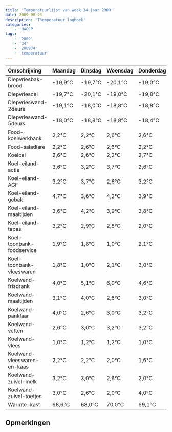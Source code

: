 ```yaml
---
title: 'Temperatuurlijst van week 34 jaar 2009'
date: 2009-08-23
description: 'Themperatuur logboek'
categories:
    - 'HACCP'
tags:
    - '2009'
    - '34'
    - '200934'
    - 'temperatuur'
---
```

|Omschrijving|Maandag|Dinsdag|Woensdag|Donderdag|Vrijdag|Zaterdag|Zondag|
|:---|:---|:---|:---|:---|:---|:---|:---|
|Diepvriesbak-brood|-19,9°C|-19,7°C|-20,1°C|-19,0°C|-19,8°C|-19,8°C|-19,4°C|
|Diepvriescel|-19,7°C|-20,1°C|-19,0°C|-19,8°C|-19,8°C|-19,4°C|-19,4°C|
|Diepvrieswand-2deurs|-19,1°C|-18,0°C|-18,8°C|-18,8°C|-18,4°C|-18,4°C|-18,8°C|
|Diepvrieswand-5deurs|-18,0°C|-18,8°C|-18,8°C|-18,4°C|-18,4°C|-18,8°C|-18,3°C|
|Food-koelwerkbank|2,2°C|2,2°C|2,6°C|2,6°C|2,2°C|2,7°C|1,6°C|
|Food-saladiare|2,2°C|2,6°C|2,6°C|2,2°C|2,7°C|1,6°C|2,2°C|
|Koelcel|2,6°C|2,6°C|2,2°C|2,7°C|1,6°C|2,2°C|1,9°C|
|Koel-eiland-actie|3,6°C|3,2°C|3,7°C|2,6°C|3,2°C|2,9°C|2,8°C|
|Koel-eiland-AGF|3,2°C|3,7°C|2,6°C|3,2°C|2,9°C|2,8°C|2,0°C|
|Koel-eiland-gebak|4,7°C|3,6°C|4,2°C|3,9°C|3,8°C|3,0°C|4,1°C|
|Koel-eiland-maaltijden|3,6°C|4,2°C|3,9°C|3,8°C|3,0°C|4,1°C|5,0°C|
|Koel-eiland-tapas|3,2°C|2,9°C|2,8°C|2,0°C|3,1°C|4,0°C|2,6°C|
|Koel-toonbank-foodservice|1,9°C|1,8°C|1,0°C|2,1°C|3,0°C|1,6°C|2,0°C|
|Koel-toonbank-vleeswaren|1,8°C|1,0°C|2,1°C|3,0°C|1,6°C|2,0°C|2,2°C|
|Koelwand-frisdrank|4,0°C|5,1°C|6,0°C|4,6°C|5,0°C|5,2°C|5,2°C|
|Koelwand-maaltijden|3,1°C|4,0°C|2,6°C|3,0°C|3,2°C|3,2°C|3,0°C|
|Koelwand-panklaar|4,0°C|2,6°C|3,0°C|3,2°C|3,2°C|3,0°C|2,6°C|
|Koelwand-vetten|2,6°C|3,0°C|3,2°C|3,2°C|3,0°C|2,6°C|2,0°C|
|Koelwand-vlees|1,0°C|1,2°C|1,2°C|1,0°C|0,6°C|0,0°C|2,0°C|
|Koelwand-vleeswaren-en-kaas|2,2°C|2,2°C|2,0°C|1,6°C|1,0°C|3,0°C|2,1°C|
|Koelwand-zuivel-melk|3,2°C|3,0°C|2,6°C|2,0°C|4,0°C|3,1°C|2,0°C|
|Koelwand-zuivel-toetjes|3,0°C|2,6°C|2,0°C|4,0°C|3,1°C|2,0°C|2,8°C|
|Warmte-kast|68,6°C|68,0°C|70,0°C|69,1°C|68,0°C|68,8°C|69,4°C|

## Opmerkingen


